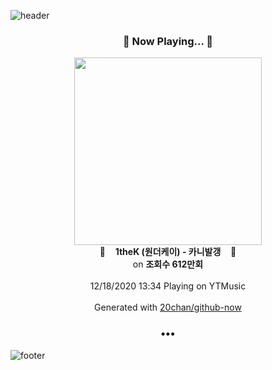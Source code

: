 ![header](https://capsule-render.vercel.app/api?type=wave&height=170&section=header&text=Hi.%20I'm%20SHIFT&fontColor=090707&fontAlignX=45&fontAlignY=65&fontSize=100)

<h3 align="center">🎵 Now Playing... 🎵</h3>
<p align="center">
  <a href="https://music.youtube.com/channel/UCweOkPb1wVVH0Q0Tlj4a5Pw">
    <img width="300" src="https://i.ytimg.com/vi/CJdOUxMAkME/sddefault.jpg?sqp=-oaymwEWCJADEOEBIAQqCghqEJQEGHgg6AJIWg&rs">
  </a>
  <br>
  🎵&nbsp&nbsp&nbsp <b>1theK (원더케이) - 카니발갱</b> &nbsp&nbsp&nbsp🎵
  <br>
  on <b>조회수 612만회</b>
  
  <br />
  <br />
  12/18/2020 13:34 Playing on YTMusic
  <br />
  <br />
  Generated with <a href="https://github.com/20chan/github-now">20chan/github-now</a>
</p>

<h3 align="center">•••</h3>

![footer](https://capsule-render.vercel.app/api?type=wave&height=150&section=footer)
